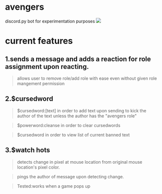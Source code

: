 # avengers

discord.py bot for experimentation purposes
![](https://i.kym-cdn.com/photos/images/original/001/384/545/7b9.jpg)

# current features

## 1.sends a message and adds a reaction for role assignment upon reacting.
>allows user to remove role/add role with ease even without given role mangement permission

## 2.$cursedword

>$cursedword:[text] in order to add text upon sending to kick the author of the text unless the author has the "avengers role"

>$powerword:cleanse in order to clear cursedwords

>$cursedword in order to view list of current banned text

## 3.$watch hots

>detects change in pixel at mouse location from original mouse location's pixel color.

>pings the author of message upon detecting change.

>Tested:works when a game pops up
